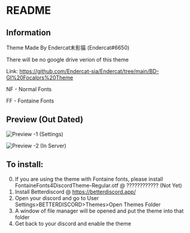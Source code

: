 # README

## Information

Theme Made By Endercat末影猫 (Endercat#6650)

There will be no google drive verion of this theme

Link: https://github.com/Endercat-sia/Endercat/tree/main/BD-GI%20Focalors%20Theme

NF - Normal Fonts

FF - Fontaine Fonts

## Preview (Out Dated)

![Preview -1 (Settings)](https://github.com/Endercat-sia/Endercat/tree/main/Better%20Discord%20Themes/GI%20Focalors%20Theme/Preview%20(Out%20Dated)/Preview%20-1.png?raw=true)


![Preview -2 (In Server)](https://github.com/Endercat-sia/Endercat/tree/main/Better%20Discord%20Themes/GI%20Focalors%20Theme/Preview%20(Out%20Dated)/Preview%20-2.png?raw=true)

## To install:

0. If you are using the theme with Fontaine fonts, please install FontaineFonts4DiscordTheme-Regular.otf @ \???\???\???\??? (Not Yet)
1. Install Betterdiscord @ https://betterdiscord.app/
2. Open your discord and go to User Settings>BETTERDISCORD>Themes>Open Themes Folder
3. A window of file manager will be opened and put the theme into that folder
4. Get back to your discord and enable the theme
